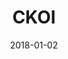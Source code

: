 ---
layout: site
title: "CKOI"
date: 2018-01-02
categories: [community]
version: 4.3.3
major: 4
minor: 3
patch: 3
slug: ckoi
link: http://www.ckoi.com/
permalink: /sites/:slug
---